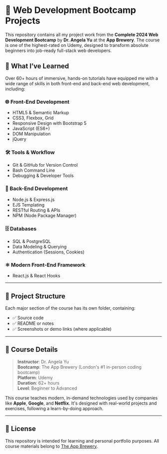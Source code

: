 # 🚀 Web Development Bootcamp Projects

This repository contains all my project work from the **Complete 2024 Web Development Bootcamp** by **Dr. Angela Yu** at the **App Brewery**. The course is one of the highest-rated on Udemy, designed to transform absolute beginners into job-ready full-stack web developers.

## 🧠 What I’ve Learned

Over 60+ hours of immersive, hands-on tutorials have equipped me with a wide range of skills in both front-end and back-end web development, including:

### 🌐 Front-End Development
- HTML5 & Semantic Markup
- CSS3, Flexbox, Grid
- Responsive Design with Bootstrap 5
- JavaScript (ES6+)
- DOM Manipulation
- jQuery

### 🛠️ Tools & Workflow
- Git & GitHub for Version Control
- Bash Command Line
- Debugging & Developer Tools

### 🧱 Back-End Development
- Node.js & Express.js
- EJS Templating
- RESTful Routing & APIs
- NPM (Node Package Manager)

### 🗄️ Databases
- SQL & PostgreSQL
- Data Modeling & Querying
- Authentication (Sessions, Cookies)

### ⚛️ Modern Front-End Framework
- React.js & React Hooks

---

## 📁 Project Structure

Each major section of the course has its own folder, containing:
- ✅ Source code
- ✅ README or notes
- ✅ Screenshots or demo links (where applicable)


---

## 🧩 Course Details

> **Instructor**: Dr. Angela Yu  
> **Bootcamp**: The App Brewery (London's #1 in-person coding bootcamp)  
> **Platform**: Udemy  
> **Duration**: 62+ hours  
> **Level**: Beginner to Advanced

This course teaches modern, in-demand technologies used by companies like **Apple**, **Google**, and **Netflix**. It's designed with real-world projects and exercises, following a learn-by-doing approach.

---

## 📜 License

This repository is intended for learning and personal portfolio purposes. All course materials belong to [The App Brewery](https://www.appbrewery.co/).


